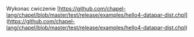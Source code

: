 Wykonac cwiczenie
[https://github.com/chapel-lang/chapel/blob/master/test/release/examples/hello4-datapar-dist.chpl]
(https://github.com/chapel-lang/chapel/blob/master/test/release/examples/hello4-datapar-dist.chpl)
